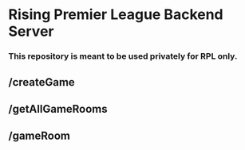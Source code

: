 # Rising Premier League Backend Server
### This repository is meant to be used privately for RPL only.

## /createGame


## /getAllGameRooms


## /gameRoom
